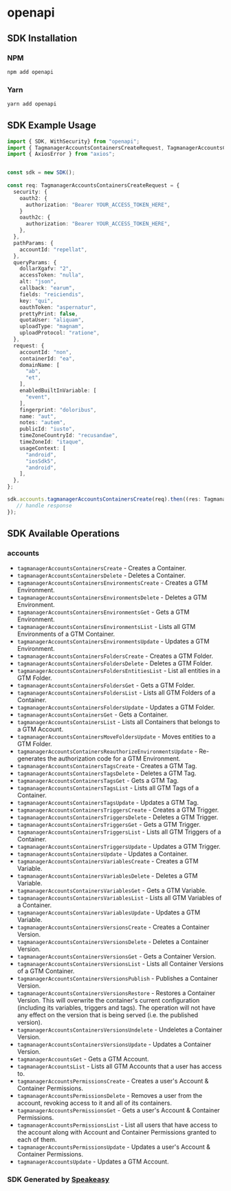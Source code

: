 # openapi

<!-- Start SDK Installation -->
## SDK Installation

### NPM

```bash
npm add openapi
```

### Yarn

```bash
yarn add openapi
```
<!-- End SDK Installation -->

<!-- Start SDK Example Usage -->
## SDK Example Usage

```typescript
import { SDK, WithSecurity} from "openapi";
import { TagmanagerAccountsContainersCreateRequest, TagmanagerAccountsContainersCreateResponse } from "openapi/src/sdk/models/operations";
import { AxiosError } from "axios";


const sdk = new SDK();
    
const req: TagmanagerAccountsContainersCreateRequest = {
  security: {
    oauth2: {
      authorization: "Bearer YOUR_ACCESS_TOKEN_HERE",
    }
    oauth2c: {
      authorization: "Bearer YOUR_ACCESS_TOKEN_HERE",
    },
  },
  pathParams: {
    accountId: "repellat",
  },
  queryParams: {
    dollarXgafv: "2",
    accessToken: "nulla",
    alt: "json",
    callback: "earum",
    fields: "reiciendis",
    key: "qui",
    oauthToken: "aspernatur",
    prettyPrint: false,
    quotaUser: "aliquam",
    uploadType: "magnam",
    uploadProtocol: "ratione",
  },
  request: {
    accountId: "non",
    containerId: "ea",
    domainName: [
      "ab",
      "et",
    ],
    enabledBuiltInVariable: [
      "event",
    ],
    fingerprint: "doloribus",
    name: "aut",
    notes: "autem",
    publicId: "iusto",
    timeZoneCountryId: "recusandae",
    timeZoneId: "itaque",
    usageContext: [
      "android",
      "iosSdk5",
      "android",
    ],
  },
};

sdk.accounts.tagmanagerAccountsContainersCreate(req).then((res: TagmanagerAccountsContainersCreateResponse | AxiosError) => {
   // handle response
});
```
<!-- End SDK Example Usage -->

<!-- Start SDK Available Operations -->
## SDK Available Operations

### accounts

* `tagmanagerAccountsContainersCreate` - Creates a Container.
* `tagmanagerAccountsContainersDelete` - Deletes a Container.
* `tagmanagerAccountsContainersEnvironmentsCreate` - Creates a GTM Environment.
* `tagmanagerAccountsContainersEnvironmentsDelete` - Deletes a GTM Environment.
* `tagmanagerAccountsContainersEnvironmentsGet` - Gets a GTM Environment.
* `tagmanagerAccountsContainersEnvironmentsList` - Lists all GTM Environments of a GTM Container.
* `tagmanagerAccountsContainersEnvironmentsUpdate` - Updates a GTM Environment.
* `tagmanagerAccountsContainersFoldersCreate` - Creates a GTM Folder.
* `tagmanagerAccountsContainersFoldersDelete` - Deletes a GTM Folder.
* `tagmanagerAccountsContainersFoldersEntitiesList` - List all entities in a GTM Folder.
* `tagmanagerAccountsContainersFoldersGet` - Gets a GTM Folder.
* `tagmanagerAccountsContainersFoldersList` - Lists all GTM Folders of a Container.
* `tagmanagerAccountsContainersFoldersUpdate` - Updates a GTM Folder.
* `tagmanagerAccountsContainersGet` - Gets a Container.
* `tagmanagerAccountsContainersList` - Lists all Containers that belongs to a GTM Account.
* `tagmanagerAccountsContainersMoveFoldersUpdate` - Moves entities to a GTM Folder.
* `tagmanagerAccountsContainersReauthorizeEnvironmentsUpdate` - Re-generates the authorization code for a GTM Environment.
* `tagmanagerAccountsContainersTagsCreate` - Creates a GTM Tag.
* `tagmanagerAccountsContainersTagsDelete` - Deletes a GTM Tag.
* `tagmanagerAccountsContainersTagsGet` - Gets a GTM Tag.
* `tagmanagerAccountsContainersTagsList` - Lists all GTM Tags of a Container.
* `tagmanagerAccountsContainersTagsUpdate` - Updates a GTM Tag.
* `tagmanagerAccountsContainersTriggersCreate` - Creates a GTM Trigger.
* `tagmanagerAccountsContainersTriggersDelete` - Deletes a GTM Trigger.
* `tagmanagerAccountsContainersTriggersGet` - Gets a GTM Trigger.
* `tagmanagerAccountsContainersTriggersList` - Lists all GTM Triggers of a Container.
* `tagmanagerAccountsContainersTriggersUpdate` - Updates a GTM Trigger.
* `tagmanagerAccountsContainersUpdate` - Updates a Container.
* `tagmanagerAccountsContainersVariablesCreate` - Creates a GTM Variable.
* `tagmanagerAccountsContainersVariablesDelete` - Deletes a GTM Variable.
* `tagmanagerAccountsContainersVariablesGet` - Gets a GTM Variable.
* `tagmanagerAccountsContainersVariablesList` - Lists all GTM Variables of a Container.
* `tagmanagerAccountsContainersVariablesUpdate` - Updates a GTM Variable.
* `tagmanagerAccountsContainersVersionsCreate` - Creates a Container Version.
* `tagmanagerAccountsContainersVersionsDelete` - Deletes a Container Version.
* `tagmanagerAccountsContainersVersionsGet` - Gets a Container Version.
* `tagmanagerAccountsContainersVersionsList` - Lists all Container Versions of a GTM Container.
* `tagmanagerAccountsContainersVersionsPublish` - Publishes a Container Version.
* `tagmanagerAccountsContainersVersionsRestore` - Restores a Container Version. This will overwrite the container's current configuration (including its variables, triggers and tags). The operation will not have any effect on the version that is being served (i.e. the published version).
* `tagmanagerAccountsContainersVersionsUndelete` - Undeletes a Container Version.
* `tagmanagerAccountsContainersVersionsUpdate` - Updates a Container Version.
* `tagmanagerAccountsGet` - Gets a GTM Account.
* `tagmanagerAccountsList` - Lists all GTM Accounts that a user has access to.
* `tagmanagerAccountsPermissionsCreate` - Creates a user's Account & Container Permissions.
* `tagmanagerAccountsPermissionsDelete` - Removes a user from the account, revoking access to it and all of its containers.
* `tagmanagerAccountsPermissionsGet` - Gets a user's Account & Container Permissions.
* `tagmanagerAccountsPermissionsList` - List all users that have access to the account along with Account and Container Permissions granted to each of them.
* `tagmanagerAccountsPermissionsUpdate` - Updates a user's Account & Container Permissions.
* `tagmanagerAccountsUpdate` - Updates a GTM Account.

<!-- End SDK Available Operations -->

### SDK Generated by [Speakeasy](https://docs.speakeasyapi.dev/docs/using-speakeasy/client-sdks)
